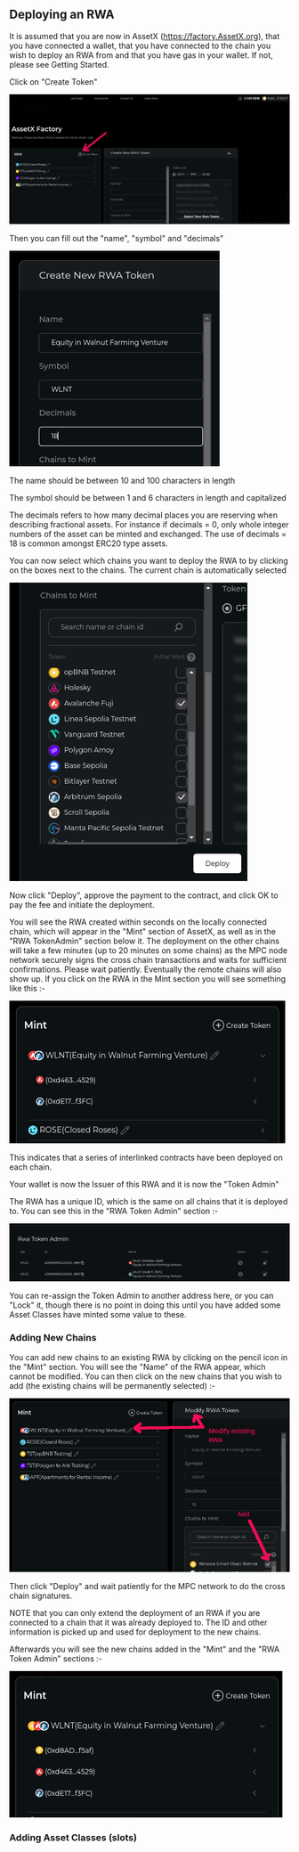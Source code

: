 ## Deploying an RWA

It is assumed that you are now in AssetX (https://factory.AssetX.org), that you have connected a wallet, that you have connected to the chain you wish to deploy an RWA from and that you have gas in your wallet. If not, please see Getting Started.

Click on "Create Token"

<img src="/_media/CreateRWA-1.png"  alt=""/>

Then you can fill out the "name", "symbol" and "decimals"

<img src="/_media/CreateRWA-2.png"  alt=""/>

The name should be between 10 and 100 characters in length

The symbol should be between 1 and 6 characters in length and capitalized

The decimals refers to how many decimal places you are reserving when describing fractional assets. For instance if decimals = 0, only whole integer numbers of the asset can be minted and exchanged. The use of decimals = 18 is common amongst ERC20 type assets.

You can now select which chains you want to deploy the RWA to by clicking on the boxes next to the chains. The current chain is automatically selected

<img src="/_media/CreateRWAChains.png"  alt=""/>

Now click "Deploy", approve the payment to the contract, and click OK to pay the fee and initiate the deployment.

You will see the RWA created within seconds on the locally connected chain, which will appear in the "Mint" section of AssetX, as well as in the "RWA TokenAdmin" section below it. The deployment on the other chains will take a few minutes (up to 20 minutes on some chains) as the MPC node network securely signs the cross chain transactions and waits for sufficient confirmations. Please wait patiently. Eventually the remote chains will also show up. If you click on the RWA in the Mint section you will see something like this :-


<img src="/_media/CreateRWA-3.png"  alt=""/>

This indicates that a series of interlinked contracts have been deployed on each chain. 

Your wallet is now the Issuer of this RWA and it is now the "Token Admin"

The RWA has a unique ID, which is the same on all chains that it is deployed to. You can see this in the "RWA Token Admin" section :-

<img src="/_media/CreateRWA-4.png"  alt=""/>

You can re-assign the Token Admin to another address here, or you can "Lock" it, though there is no point in doing this until you have added some Asset Classes have minted some value to these.


### Adding New Chains

You can add new chains to an existing RWA by clicking on the pencil icon in the "Mint" section. You will see the "Name" of the RWA appear, which cannot be modified. You can then click on the new chains that you wish to add (the existing chains will be permanently selected) :-

<img src="/_media/CreateRWA-5.png"  alt=""/>

Then click "Deploy" and wait patiently for the MPC network to do the cross chain signatures.

NOTE that you can only extend the deployment of an RWA if you are connected to a chain that it was already deployed to. The ID and other information is picked up and used for deployment to the new chains.

Afterwards you will see the new chains added in the "Mint" and the "RWA Token Admin" sections :-

<img src="/_media/CreateRWA-6.png"  alt=""/>


### Adding Asset Classes (slots)



